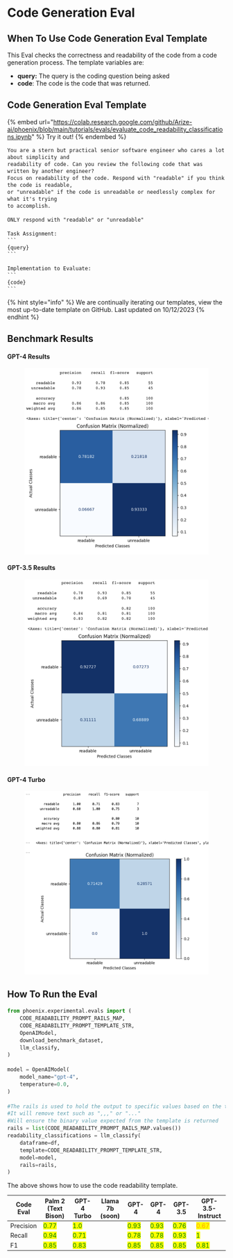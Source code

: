 # Code Generation Eval

## When To Use Code Generation Eval Template

This Eval checks the correctness and readability of the code from a code generation process. The template variables are:

* **query:** The query is the coding question being asked
* **code**: The code is the code that was returned.

## Code Generation Eval Template

{% embed url="https://colab.research.google.com/github/Arize-ai/phoenix/blob/main/tutorials/evals/evaluate_code_readability_classifications.ipynb" %}
Try it out!
{% endembed %}

````
You are a stern but practical senior software engineer who cares a lot about simplicity and
readability of code. Can you review the following code that was written by another engineer?
Focus on readability of the code. Respond with "readable" if you think the code is readable,
or "unreadable" if the code is unreadable or needlessly complex for what it's trying
to accomplish.

ONLY respond with "readable" or "unreadable"

Task Assignment:
```
{query}
```

Implementation to Evaluate:
```
{code}
```
````

{% hint style="info" %}
We are continually iterating our templates, view the most up-to-date template on GitHub. Last updated on 10/12/2023
{% endhint %}

## Benchmark Results

#### GPT-4 Results

<figure><img src="../../.gitbook/assets/Screenshot 2023-09-16 at 5.45.20 PM.png" alt=""><figcaption></figcaption></figure>

#### GPT-3.5 Results

<figure><img src="../../.gitbook/assets/Screenshot 2023-09-16 at 5.49.07 PM (1).png" alt=""><figcaption></figcaption></figure>

#### GPT-4 Turbo

<figure><img src="../../.gitbook/assets/gpt-4-turbo-code.png" alt=""><figcaption></figcaption></figure>

## How To Run the Eval

```python
from phoenix.experimental.evals import (
    CODE_READABILITY_PROMPT_RAILS_MAP,
    CODE_READABILITY_PROMPT_TEMPLATE_STR,
    OpenAIModel,
    download_benchmark_dataset,
    llm_classify,
)

model = OpenAIModel(
    model_name="gpt-4",
    temperature=0.0,
)

#The rails is used to hold the output to specific values based on the template
#It will remove text such as ",,," or "..."
#Will ensure the binary value expected from the template is returned 
rails = list(CODE_READABILITY_PROMPT_RAILS_MAP.values())
readability_classifications = llm_classify(
    dataframe=df,
    template=CODE_READABILITY_PROMPT_TEMPLATE_STR,
    model=model,
    rails=rails,
)
```

The above shows how to use the code readability template.

<table><thead><tr><th>Code Eval</th><th>Palm 2 (Text Bison)</th><th>GPT-4 Turbo</th><th>Llama 7b (soon)</th><th data-hidden>GPT-4</th><th data-hidden>GPT-4</th><th data-hidden>GPT-3.5</th><th data-hidden>GPT-3.5-Instruct</th></tr></thead><tbody><tr><td>Precision</td><td><mark style="color:green;">0.77</mark></td><td><mark style="color:green;">1.0</mark></td><td></td><td><mark style="color:green;">0.93</mark></td><td><mark style="color:green;">0.93</mark></td><td><mark style="color:green;">0.76</mark></td><td><mark style="color:orange;">0.67</mark></td></tr><tr><td>Recall</td><td><mark style="color:green;">0.94</mark></td><td><mark style="color:green;">0.71</mark></td><td></td><td><mark style="color:green;">0.78</mark></td><td><mark style="color:green;">0.78</mark></td><td><mark style="color:green;">0.93</mark></td><td><mark style="color:green;">1</mark></td></tr><tr><td>F1</td><td><mark style="color:green;">0.85</mark></td><td><mark style="color:green;">0.83</mark></td><td></td><td><mark style="color:green;">0.85</mark></td><td><mark style="color:green;">0.85</mark></td><td><mark style="color:green;">0.85</mark></td><td><mark style="color:green;">0.81</mark></td></tr></tbody></table>

